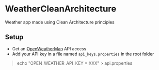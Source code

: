 # WeatherCleanArchitecture
Weather app made using Clean Architecture principles

## Setup
- Get an [OpenWeatherMap](https://openweathermap.org/) API access
 - Add your API key in a file named `api_keys.properties` in the root folder
> echo "OPEN_WEATHER_API_KEY = XXX" > api.properties
